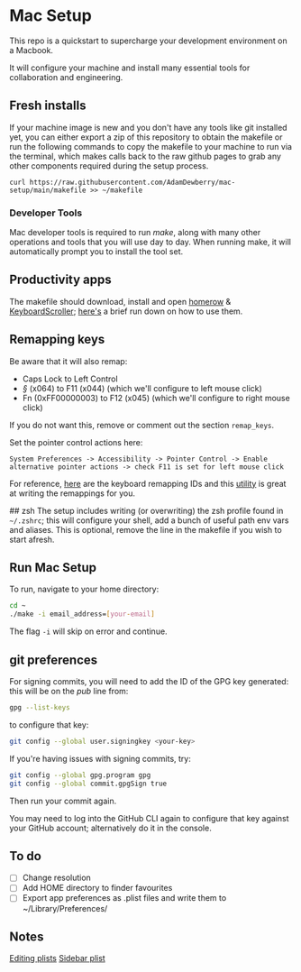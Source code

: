 # Mac Setup

This repo is a quickstart to supercharge your development environment on a Macbook.

It will configure your machine and install many essential tools for collaboration and engineering.

## Fresh installs

If your machine image is new and you don't have any tools like git installed yet, you can either export a zip of this repository to obtain the makefile or run the following commands to copy the makefile to your machine to run via the terminal, which makes calls back to the raw github pages to grab any other components required during the setup process.

    curl https://raw.githubusercontent.com/AdamDewberry/mac-setup/main/makefile >> ~/makefile    
    
### Developer Tools
Mac developer tools is required to run _make_, along with many other operations and tools that you will use day to day. When running make, it will automatically prompt you to install the tool set.

## Productivity apps
The makefile should download, install and open [homerow](https://www.homerow.app/) & [KeyboardScroller](https://github.com/dexterleng/KeyboardScroller.docs); [here's](https://dewberry.dev/engineering/workflow-productivity.html#intermediate) a brief run down on how to use them.

## Remapping keys
Be aware that it will also remap:
- Caps Lock to Left Control
- *§* (x064) to F11 (x044) (which we'll configure to left mouse click)
- Fn (0xFF00000003) to F12 (x045) (which we'll configure to right mouse click)
 
If you do not want this, remove or comment out the section `remap_keys`.

Set the pointer control actions here:

    System Preferences -> Accessibility -> Pointer Control -> Enable alternative pointer actions -> check F11 is set for left mouse click

For reference, [here](https://developer.apple.com/library/archive/technotes/tn2450/_index.html#//apple_ref/doc/uid/DTS40017618-CH1-KEY_TABLE_USAGES) are the keyboard remapping IDs and this [utility](https://hidutil-generator.netlify.app/) is great at writing the remappings for you.

## zsh 
The setup includes writing (or overwriting) the zsh profile found in `~/.zshrc`; this will configure your shell, add a bunch of useful path env vars and aliases. This is optional, remove the line in the makefile if you wish to start afresh.

## Run Mac Setup
To run, navigate to your home directory:

```bash
cd ~
./make -i email_address=[your-email]
```

The flag `-i` will skip on error and continue.

## git preferences
For signing commits, you will need to add the ID of the GPG key generated: this will be on the _pub_ line from:

```bash
gpg --list-keys
```

to configure that key:

```bash
git config --global user.signingkey <your-key>
```

If you're having issues with signing commits, try:

```bash
git config --global gpg.program gpg
git config --global commit.gpgSign true
```

Then run your commit again.

You may need to log into the GitHub CLI again to configure that key against your GitHub account; alternatively do it in the console.

## To do
- [ ] Change resolution
- [ ] Add HOME directory to finder favourites
- [ ] Export app preferences as .plist files and write them to ~/Library/Preferences/

## Notes 
[Editing plists](https://georgegarside.com/blog/macos/finder-sidebar-preferences-location/)
[Sidebar plist](https://georgegarside.com/blog/macos/finder-sidebar-preferences-location/)
